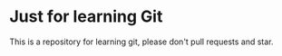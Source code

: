 # Just for learning Git

This is a repository for learning git, please don't pull requests and star.
